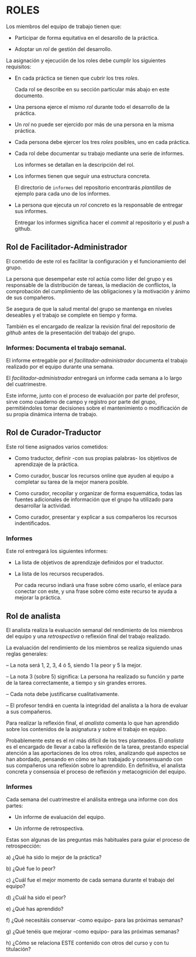 # ROLES

Los miembros del equipo de trabajo tienen que:

  - Participar de forma equitativa en el desarollo de la práctica.

  - Adoptar un _rol_ de gestión del desarrollo.
  
  
La asignación y ejecución de los roles debe cumplir los siguientes
requisitos:
  
  - En cada práctica se tienen que cubrir los tres _roles_.
	
    Cada rol se describe en su sección particular más abajo en este
    documento.
	
  - Una persona ejerce el mismo _rol_ durante todo el desarrollo de
	la práctica.

  - Un _rol_ no puede ser ejercido por más de una persona en la
	misma práctica.
	  
  - Cada persona debe ejercer los tres _roles_ posibles, uno en cada
	práctica.

  - Cada rol debe documentar su trabajo mediante una serie de
    informes.
  
    Los informes se detallan en la descripción del rol.
	
  - Los informes tienen que seguir una estructura concreta.
  
    El directorio de `informes` del repositorio encontrarás
    _plantillas_ de ejemplo para cada uno de los informes.
  
  - La persona que ejecuta un _rol_ concreto es la responsable de
	entregar sus informes.
	  
    Entregar los informes significa hacer el _commit_ al repositorio y
    el _push_ a github.
	  

## Rol de Facilitador-Administrador

El cometido de este rol es facilitar la configuración y el
funcionamiento del grupo.
  
La persona que desempeñar este rol actúa como líder del grupo y es
responsable de la distribución de tareas, la mediación de conflictos,
la comprobación del cumplimiento de las obligaciones y la motivación y
ánimo de sus compañeros.

Se asegura de que la salud mental del grupo se mantenga en niveles
deseables y el trabajo se complete en tiempo y forma.
  
También es el encargado de realizar la revisión final del repositorio
de _github_ antes de la presentación del trabajo del grupo.

### Informes: Documenta el trabajo semanal.

El informe entregable por el _facilitador-administrador_ documenta el
trabajo realizado por el equipo durante una semana.

El _facilitador-administrador_ entregará un informe cada semana a lo
largo del cuatrimestre.

Este informe, junto con el proceso de evaluación por parte del
profesor, sirve como cuaderno de campo y registro por parte del grupo,
permitiéndoles tomar decisiones sobre el mantenimiento o modificación
de su propia dinámica interna de trabajo.


## Rol de Curador-Traductor

Este rol tiene asignados varios cometidos:

  - Como traductor, definir -con sus propias palabras- los objetivos
    de aprendizaje de la práctica.
	
  - Como curador, buscar los recursos online que ayuden al equipo a
    completar su tarea de la mejor manera posible.
	
  - Como curador, recopilar y organizar de forma esquemática, todas
    las fuentes adicionales de información que el grupo ha utilizado
    para desarrollar la actividad.

  - Como curador, presentar y explicar a sus compañeros los recursos
    indentificados.

### Informes

Este rol entregará los siguientes informes:

  - La lista de objetivos de aprendizaje definidos por el traductor.

  - La lista de los recursos recuperados.
  
    Por cada recurso indiará una frase sobre cómo usarlo, el enlace
    para conectar con este, y una frase sobre cómo este recurso te
    ayuda a mejorar la práctica.
  
  
## Rol de analista

El analista realiza la evaluación semanal del rendimiento de los
miembros del equipo y una _retrospectiva_ o reflexión final del
trabajo realizado.
  
La evaluación del rendimiento de los miembros se realiza siguiendo
unas reglas generales:

  – La nota será 1, 2, 3, 4 ó 5, siendo 1 la peor y 5 la mejor.
  
  – La nota 3 (sobre 5) significa: La persona ha realizado su función
    y parte de la tarea correctamente, a tiempo y sin grandes errores.
  
  – Cada nota debe justificarse cualitativamente.

  – El profesor tendrá en cuenta la integridad del analista a la hora
    de evaluar a sus compañeros.

Para realizar la reflexión final, el _analista_ comenta lo que han
aprendido sobre los contenidos de la asignatura y sobre el trabajo en
equipo.

Probablemente este es el _rol_ más difícil de los tres planteados.  El
_analista_ es el encargado de llevar a cabo la reflexión de la tarea,
prestando especial atención a las aportaciones de los otros roles,
analizando qué aspectos se han abordado, pensando en cómo se han
trabajado y consensuando con sus compañeros una reflexión sobre lo
aprendido. En definitiva, el analista concreta y consensúa el proceso
de reflexión y metacognición del equipo.


### Informes

Cada semana del cuatrimestre el análisita entrega una informe con dos
partes:

  - Un informe de evaluación del equipo.

  - Un informe de retrospectiva.

Estas son algunas de las preguntas más habituales para guiar el
proceso de retrospección:

  a) ¿Qué ha sido lo mejor de la práctica?
  
  b) ¿Qué fue lo peor?

  c) ¿Cuál fue el mejor momento de cada semana durante el trabajo del
     equipo?

  d) ¿Cuál ha sido el peor?

  e) ¿Qué has aprendido?

  f) ¿Qué necesitáis conservar -como equipo- para las próximas semanas?

  g) ¿Qué tenéis que mejorar -como equipo- para las próximas semanas?

  h) ¿Cómo se relaciona ESTE contenido con otros del curso y con tu
     titulación?

